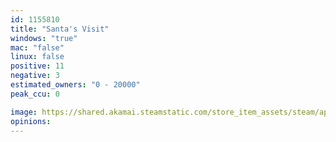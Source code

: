 ```yaml
---
id: 1155810
title: "Santa's Visit"
windows: "true"
mac: "false"
linux: false
positive: 11
negative: 3
estimated_owners: "0 - 20000"
peak_ccu: 0

image: https://shared.akamai.steamstatic.com/store_item_assets/steam/apps/1155810/header.jpg?t=1706516435
opinions:
---
```

